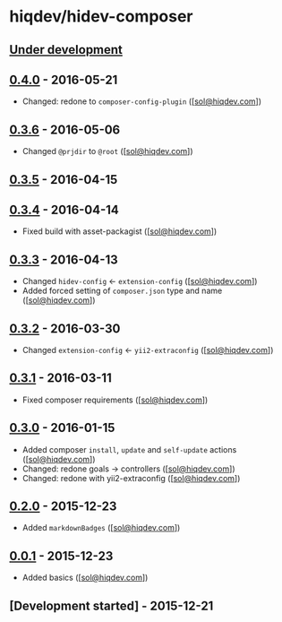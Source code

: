 # hiqdev/hidev-composer

## [Under development]

## [0.4.0] - 2016-05-21

- Changed: redone to `composer-config-plugin` ([sol@hiqdev.com])

## [0.3.6] - 2016-05-06

- Changed `@prjdir` to `@root` ([sol@hiqdev.com])

## [0.3.5] - 2016-04-15

## [0.3.4] - 2016-04-14

- Fixed build with asset-packagist ([sol@hiqdev.com])

## [0.3.3] - 2016-04-13

- Changed `hidev-config` <- `extension-config` ([sol@hiqdev.com])
- Added forced setting of `composer.json` type and name ([sol@hiqdev.com])

## [0.3.2] - 2016-03-30

- Changed `extension-config` <- `yii2-extraconfig` ([sol@hiqdev.com])

## [0.3.1] - 2016-03-11

- Fixed composer requirements ([sol@hiqdev.com])

## [0.3.0] - 2016-01-15

- Added composer `install`, `update` and `self-update` actions ([sol@hiqdev.com])
- Changed: redone goals -> controllers ([sol@hiqdev.com])
- Changed: redone with yii2-extraconfig ([sol@hiqdev.com])

## [0.2.0] - 2015-12-23

- Added `markdownBadges` ([sol@hiqdev.com])

## [0.0.1] - 2015-12-23

- Added basics ([sol@hiqdev.com])

## [Development started] - 2015-12-21

[Under development]: https://github.com/hiqdev/hidev-composer/compare/0.4.0...HEAD
[0.4.0]: https://github.com/hiqdev/hidev-composer/compare/0.3.6...0.4.0
[0.3.6]: https://github.com/hiqdev/hidev-composer/compare/0.3.5...0.3.6
[0.3.5]: https://github.com/hiqdev/hidev-composer/compare/0.3.4...0.3.5
[0.3.4]: https://github.com/hiqdev/hidev-composer/compare/0.3.3...0.3.4
[0.3.3]: https://github.com/hiqdev/hidev-composer/compare/0.3.2...0.3.3
[0.3.2]: https://github.com/hiqdev/hidev-composer/compare/0.3.1...0.3.2
[0.3.1]: https://github.com/hiqdev/hidev-composer/compare/0.3.0...0.3.1
[0.3.0]: https://github.com/hiqdev/hidev-composer/compare/0.2.0...0.3.0
[0.2.0]: https://github.com/hiqdev/hidev-composer/compare/0.0.1...0.2.0
[0.0.1]: https://github.com/hiqdev/hidev-composer/releases/tag/0.0.1
